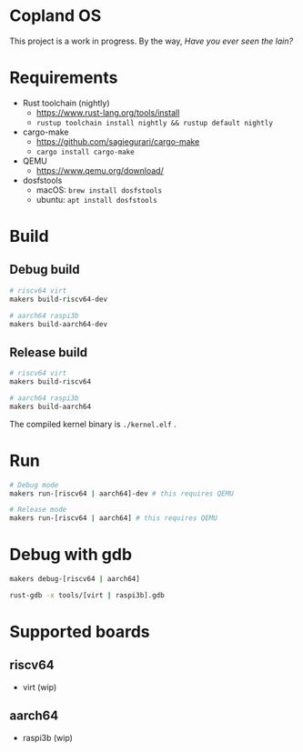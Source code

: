 # Copland OS

This project is a work in progress. By the way, *Have you ever seen the lain?*

# Requirements

- Rust toolchain (nightly)
  - https://www.rust-lang.org/tools/install
  - `rustup toolchain install nightly && rustup default nightly`
- cargo-make
  - https://github.com/sagiegurari/cargo-make
  - `cargo install cargo-make`
- QEMU
  - https://www.qemu.org/download/
- dosfstools
  - macOS: `brew install dosfstools`
  - ubuntu: `apt install dosfstools`

# Build

## Debug build

```bash
# riscv64 virt
makers build-riscv64-dev

# aarch64 raspi3b
makers build-aarch64-dev
```

## Release build

```bash
# riscv64 virt
makers build-riscv64

# aarch64 raspi3b
makers build-aarch64
```

The compiled kernel binary is `./kernel.elf` .

# Run

```bash
# Debug mode
makers run-[riscv64 | aarch64]-dev # this requires QEMU

# Release mode
makers run-[riscv64 | aarch64] # this requires QEMU
```

# Debug with gdb

```bash
makers debug-[riscv64 | aarch64]
```

```bash
rust-gdb -x tools/[virt | raspi3b].gdb
```

# Supported boards

## riscv64

- virt (wip)

## aarch64

- raspi3b (wip)